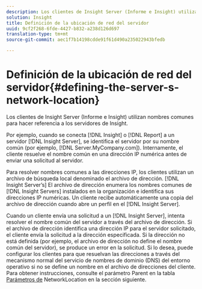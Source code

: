```yaml
---
description: Los clientes de Insight Server (Informe e Insight) utilizan nombres comunes para hacer referencia a los servidores de Insight.
solution: Insight
title: Definición de la ubicación de red del servidor
uuid: 9cf2f268-6fde-4427-b832-a238d126d697
translation-type: tm+mt
source-git-commit: aec1f7b14198cdde91f61d490a235022943bfedb

---
```



# Definición de la ubicación de red del servidor{#defining-the-server-s-network-location}

Los clientes de Insight Server (Informe e Insight) utilizan nombres comunes para hacer referencia a los servidores de Insight.

Por ejemplo, cuando se conecta [!DNL Insight] o [!DNL Report] a un servidor [!DNL Insight Server], se identifica el servidor por su nombre común (por ejemplo, [!DNL Server.MyCompany.com]). Internamente, el cliente resuelve el nombre común en una dirección IP numérica antes de enviar una solicitud al servidor.

Para resolver nombres comunes a las direcciones IP, los clientes utilizan un archivo de búsqueda local denominado el archivo de dirección. [!DNL Insight Server’s] El archivo de dirección enumera los nombres comunes de [!DNL Insight Servers] instalados en la organización e identifica sus direcciones IP numéricas. Un cliente recibe automáticamente una copia del archivo de dirección cuando abre un perfil en el [!DNL Insight Server].

Cuando un cliente envía una solicitud a un [!DNL Insight Server], intenta resolver el nombre común del servidor a través del archivo de dirección. Si el archivo de dirección identifica una dirección IP para el servidor solicitado, el cliente envía la solicitud a la dirección especificada. Si la dirección no está definida (por ejemplo, el archivo de dirección no define el nombre común del servidor), se produce un error en la solicitud. Si lo desea, puede configurar los clientes para que resuelvan las direcciones a través del mecanismo normal del servicio de nombres de dominio (DNS) del entorno operativo si no se define un nombre en el archivo de direcciones del cliente. Para obtener instrucciones, consulte el parámetro Parent en la tabla [Parámetros de](../../../../../home/c-inst-svr/c-install-ins-svr/t-install-proc-inst-svr-dpu/c-svrs-ntwk-loc/c-ntwk-loc.md#concept-18587827cbd24805801caa86bc816e05) NetworkLocation en la sección siguiente.
